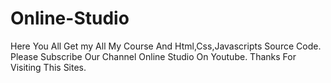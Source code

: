 # Online-Studio
Here You All Get my All My Course And Html,Css,Javascripts Source Code.
Please Subscribe Our Channel Online Studio On Youtube.
Thanks For Visiting This Sites.
